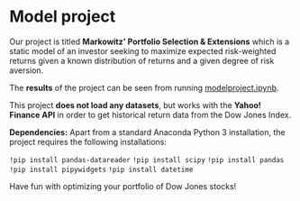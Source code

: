 # Model project

Our project is titled **Markowitz' Portfolio Selection & Extensions** which is a static model of an investor seeking to maximize expected risk-weighted returns given a known distribution of returns and a given degree of risk aversion.

The **results** of the project can be seen from running [modelproject.ipynb](modelproject.ipynb).

This project **does not load any datasets**, but works with the **Yahoo! Finance API** in order to get historical return data from the Dow Jones Index. 

**Dependencies:** Apart from a standard Anaconda Python 3 installation, the project requires the following installations:

``!pip install pandas-datareader``
``!pip install scipy``
``!pip install pandas``
``!pip install pipywidgets``
``!pip install datetime``

Have fun with optimizing your portfolio of Dow Jones stocks! 
